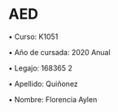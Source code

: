 # AED

• Curso: K1051

• Año de cursada: 2020 Anual

• Legajo: 168365 2

• Apellido: Quiñonez

• Nombre: Florencia Aylen
